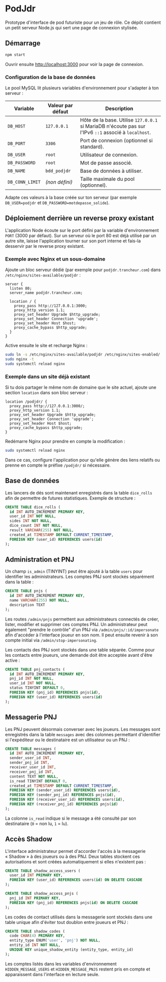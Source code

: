 # PodJdr

Prototype d'interface de pod futuriste pour un jeu de rôle. Ce dépôt contient un
petit serveur Node.js qui sert une page de connexion stylisée.

## Démarrage

```bash
npm start
```

Ouvrir ensuite [http://localhost:3000](http://localhost:3000) pour voir la page de
connexion.

### Configuration de la base de données

Le pool MySQL lit plusieurs variables d'environnement pour s'adapter à ton
serveur :

| Variable        | Valeur par défaut | Description |
| --------------- | ----------------- | ----------- |
| `DB_HOST`       | `127.0.0.1`       | Hôte de la base. Utilise `127.0.0.1` si MariaDB n'écoute pas sur l'IPv6 `::1` associé à `localhost`. |
| `DB_PORT`       | `3306`            | Port de connexion (optionnel si standard). |
| `DB_USER`       | `root`            | Utilisateur de connexion. |
| `DB_PASSWORD`   | `root`            | Mot de passe associé. |
| `DB_NAME`       | `bdd_podjdr`      | Base de données à utiliser. |
| `DB_CONN_LIMIT` | _(non défini)_    | Taille maximale du pool (optionnel). |

Adapte ces valeurs à la base créée sur ton serveur (par exemple `DB_USER=podjdr`
et `DB_PASSWORD=motdepasse_solide`).

## Déploiement derrière un reverse proxy existant

L'application Node écoute sur le port défini par la variable d'environnement
`PORT` (3000 par défaut). Sur un serveur où le port 80 est déjà utilisé par un
autre site, laisse l'application tourner sur son port interne et fais-la
desservir par le reverse proxy existant.

### Exemple avec Nginx et un sous-domaine

Ajoute un bloc serveur dédié (par exemple pour `podjdr.trancheur.com`) dans
`/etc/nginx/sites-available/podjdr` :

```nginx
server {
  listen 80;
  server_name podjdr.trancheur.com;

  location / {
    proxy_pass http://127.0.0.1:3000;
    proxy_http_version 1.1;
    proxy_set_header Upgrade $http_upgrade;
    proxy_set_header Connection 'upgrade';
    proxy_set_header Host $host;
    proxy_cache_bypass $http_upgrade;
  }
}
```

Active ensuite le site et recharge Nginx :

```bash
sudo ln -s /etc/nginx/sites-available/podjdr /etc/nginx/sites-enabled/
sudo nginx -t
sudo systemctl reload nginx
```

### Exemple dans un site déjà existant

Si tu dois partager le même nom de domaine que le site actuel, ajoute une
section `location` dans son bloc serveur :

```nginx
location /podjdr/ {
  proxy_pass http://127.0.0.1:3000/;
  proxy_http_version 1.1;
  proxy_set_header Upgrade $http_upgrade;
  proxy_set_header Connection 'upgrade';
  proxy_set_header Host $host;
  proxy_cache_bypass $http_upgrade;
}
```

Redémarre Nginx pour prendre en compte la modification :

```bash
sudo systemctl reload nginx
```

Dans ce cas, configure l'application pour qu'elle génère des liens relatifs ou
prenne en compte le préfixe `/podjdr/` si nécessaire.

## Base de données

Les lancers de dés sont maintenant enregistrés dans la table `dice_rolls` afin de
permettre de futures statistiques. Exemple de structure :

```sql
CREATE TABLE dice_rolls (
  id INT AUTO_INCREMENT PRIMARY KEY,
  user_id INT NOT NULL,
  sides INT NOT NULL,
  dice_count INT NOT NULL,
  result VARCHAR(255) NOT NULL,
  created_at TIMESTAMP DEFAULT CURRENT_TIMESTAMP,
  FOREIGN KEY (user_id) REFERENCES users(id)
);
```

## Administration et PNJ

Un champ `is_admin` (TINYINT) peut être ajouté à la table `users` pour
identifier les administrateurs. Les comptes PNJ sont stockés séparément dans la
table :

```sql
CREATE TABLE pnjs (
  id INT AUTO_INCREMENT PRIMARY KEY,
  name VARCHAR(255) NOT NULL,
  description TEXT
);
```

Les routes `/admin/pnjs` permettent aux administrateurs connectés de créer,
lister, modifier et supprimer ces comptes PNJ. Un administrateur peut également
"prendre le contrôle" d'un PNJ via `/admin/pnjs/:id/impersonate` afin d'accéder
à l'interface joueur en son nom. Il peut ensuite revenir à son compte initial
via `/admin/stop-impersonating`.

Les contacts des PNJ sont stockés dans une table séparée. Comme pour les contacts entre joueurs, une demande doit être acceptée avant d'être active :

```sql
CREATE TABLE pnj_contacts (
  id INT AUTO_INCREMENT PRIMARY KEY,
  pnj_id INT NOT NULL,
  user_id INT NOT NULL,
  status TINYINT DEFAULT 0,
  FOREIGN KEY (pnj_id) REFERENCES pnjs(id),
  FOREIGN KEY (user_id) REFERENCES users(id)
);
```

## Messagerie PNJ

Les PNJ peuvent désormais converser avec les joueurs. Les messages sont
enregistrés dans la table `messages` avec des colonnes permettant d'identifier
si l'expéditeur ou le destinataire est un utilisateur ou un PNJ :

```sql
CREATE TABLE messages (
  id INT AUTO_INCREMENT PRIMARY KEY,
  sender_user_id INT,
  sender_pnj_id INT,
  receiver_user_id INT,
  receiver_pnj_id INT,
  content TEXT NOT NULL,
  is_read TINYINT DEFAULT 0,
  created_at TIMESTAMP DEFAULT CURRENT_TIMESTAMP,
  FOREIGN KEY (sender_user_id) REFERENCES users(id),
  FOREIGN KEY (sender_pnj_id) REFERENCES pnjs(id),
  FOREIGN KEY (receiver_user_id) REFERENCES users(id),
  FOREIGN KEY (receiver_pnj_id) REFERENCES pnjs(id)
);
```

La colonne `is_read` indique si le message a été consulté par son destinataire
(`0` = non lu, `1` = lu).

## Accès Shadow

L'interface administrateur permet d'accorder l'accès à la messagerie « Shadow »
à des joueurs ou à des PNJ. Deux tables stockent ces autorisations et sont
créées automatiquement si elles n'existent pas :

```sql
CREATE TABLE shadow_access_users (
  user_id INT PRIMARY KEY,
  FOREIGN KEY (user_id) REFERENCES users(id) ON DELETE CASCADE
);

CREATE TABLE shadow_access_pnjs (
  pnj_id INT PRIMARY KEY,
  FOREIGN KEY (pnj_id) REFERENCES pnjs(id) ON DELETE CASCADE
);
```

Les codes de contact utilisés dans la messagerie sont stockés dans une table
unique afin d'éviter tout doublon entre joueurs et PNJ :

```sql
CREATE TABLE shadow_codes (
  code CHAR(4) PRIMARY KEY,
  entity_type ENUM('user', 'pnj') NOT NULL,
  entity_id INT NOT NULL,
  UNIQUE KEY unique_shadow_entity (entity_type, entity_id)
);
```

Les comptes listés dans les variables d'environnement `HIDDEN_MESSAGE_USERS`
et `HIDDEN_MESSAGE_PNJS` restent pris en compte et apparaissent dans
l'interface en lecture seule.
